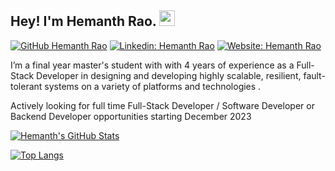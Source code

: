 ## Hey! I'm Hemanth Rao. <img src="https://media.giphy.com/media/hvRJCLFzcasrR4ia7z/giphy.gif" width="25px">

[![GitHub Hemanth Rao](https://img.shields.io/github/followers/raohemanth?label=follow&style=social)](https://github.com/raohemanth)
[![Linkedin: Hemanth Rao](https://img.shields.io/badge/-Hemanth%20Rao-blue?style=flat-square&logo=Linkedin&logoColor=white&link=https://www.linkedin.com/in/hemanthraokn/)](https://www.linkedin.com/in/hemanthraokn/)
[![Website: Hemanth Rao](https://img.shields.io/badge/-Hemanth%20Rao-green?style=plastic&logoColor=Green)](https://raohemanth.github.io/)
  
I’m a final year master's student with with 4 years of experience as a Full-Stack Developer in designing and developing highly scalable, resilient, fault-tolerant systems on a variety of platforms and technologies .

Actively looking for full time Full-Stack Developer / Software Developer or Backend Developer opportunities starting December 2023

[![Hemanth's GitHub Stats](https://github-readme-stats.vercel.app/api?username=raohemanth&hide=issues&count_private=true&show_icons=true&theme=calm)](https://github.com/raohemanth/github-readme-stats)

[![Top Langs](https://github-readme-stats.vercel.app/api/top-langs/?username=raohemanth&layout=compact&theme=calm)](https://github.com/raohemanth/github-readme-stats)
